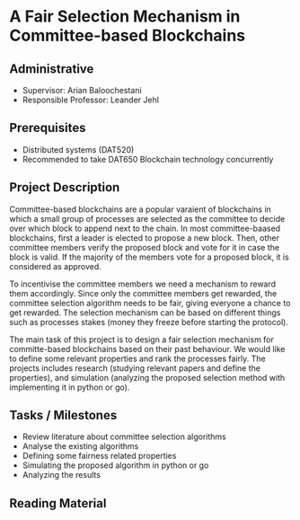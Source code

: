 # A Fair Selection Mechanism in Committee-based Blockchains

## Administrative

- Supervisor: Arian Baloochestani
- Responsible Professor: Leander Jehl

## Prerequisites

- Distributed systems (DAT520)
- Recommended to take DAT650 Blockchain technology concurrently

## Project Description

Committee-based blockchains are a popular varaient of blockchains in which a small group of processes are selected as the committee to decide over which block to append next to the chain.
In most committee-baased blockchains, first a leader is elected to propose a new block. 
Then, other committee members verify the proposed block and vote for it in case the block is valid. 
If the majority of the members vote for a proposed block, it is considered as approved. 

To incentivise the committee members we need a mechanism to reward them accordingly. 
Since only the committee members get rewarded, the committee selection algorithm needs to be fair, giving everyone a chance to get rewarded. 
The selection mechanism can be based on different things such as processes stakes (money they freeze before starting the protocol).

The main task of this project is to design a fair selection mechanism for committe-based blockchains based on their past behaviour. 
We would like to define some relevant properties and rank the processes fairly. 
The projects includes research (studying relevant papers and define the properties), and simulation (analyzing the proposed selection method with implementing it in python or go). 


## Tasks / Milestones

- Review literature about committee selection algorithms
- Analyse the existing algorithms
- Defining some fairness related properties
- Simulating the proposed algorithm in python or go
- Analyzing the results


## Reading Material

